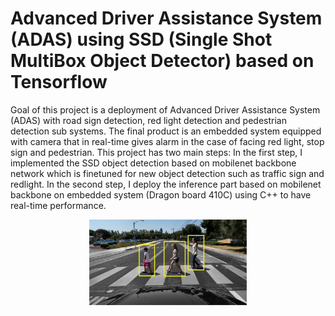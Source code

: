 # Advanced Driver Assistance System (ADAS) using SSD (Single Shot MultiBox Object Detector) based on Tensorflow

Goal of this project is a deployment of Advanced Driver Assistance System (ADAS) with road sign detection, red light detection 
and pedestrian detection sub systems. 
The final product is an embedded system equipped with camera that in real-time gives alarm in the case of facing red light, 
stop sign and pedestrian. 
This project has two main steps: 
In the first step, I implemented the SSD object detection based on mobilenet backbone network which is finetuned for new 
object detection such as traffic sign and redlight.
In the second step, I deploy the inference part based on mobilenet backbone on embedded system (Dragon board 410C) using C++ to 
have real-time performance. 


<p align="center">
  <img  src="images/adas_pedestrian.jpg" alt="alt text" width="50%" height="50%" title="Pedestrain detection">
</p>
